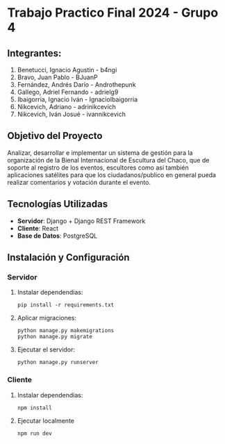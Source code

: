 # Trabajo Practico Final 2024 - Grupo 4

## Integrantes:
1. Benetucci, Ignacio Agustin - b4ngi
2. Bravo, Juan Pablo - BJuanP
3. Fernández, Andrés Darío - Androthepunk
4. Gallego, Adriel Fernando - adrielg9
5. Ibaigorria, Ignacio Iván - IgnacioIbaigorria
6. Nikcevich, Adriano - adrinikcevich
7. Nikcevich, Iván Josué - ivannikcevich

## Objetivo del Proyecto
Analizar, desarrollar e implementar un sistema de gestión para la organización de la Bienal Internacional de Escultura del Chaco, que de soporte al registro de los eventos, escultores como así también aplicaciones satélites para que los ciudadanos/publico en general pueda realizar comentarios y votación durante el evento.

## Tecnologías Utilizadas
- **Servidor**: Django + Django REST Framework  
- **Cliente**: React
- **Base de Datos**: PostgreSQL

## Instalación y Configuración

### Servidor
1. Instalar dependendias:
    ```
    pip install -r requirements.txt
    ```

2. Aplicar migraciones:
    ```
    python manage.py makemigrations
    python manage.py migrate
    ```

3. Ejecutar el servidor:
    ```
    python manage.py runserver
    ```

    
### Cliente
1. Instalar dependendias:
    ```
    npm install
    ```

2. Ejecutar localmente
    ```
    npm run dev
    ```
